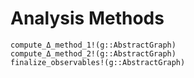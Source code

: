 # Analysis Methods

```@docs
compute_Δ_method_1!(g::AbstractGraph)
compute_Δ_method_2!(g::AbstractGraph)
finalize_observables!(g::AbstractGraph)
```
